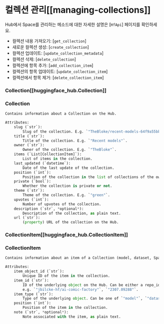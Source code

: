 <!--⚠️ Note that this file is in Markdown but contains specific syntax for our doc-builder (similar to MDX) that may not be
rendered properly in your Markdown viewer.
-->

# 컬렉션 관리[[managing-collections]]

Hub에서 Space를 관리하는 메소드에 대한 자세한 설명은 [`HfApi`] 페이지를 확인하세요.

- 컬렉션 내용 가져오기: [`get_collection`]
- 새로운 컬렉션 생성: [`create_collection`]
- 컬렉션 업데이트: [`update_collection_metadata`]
- 컬렉션 삭제: [`delete_collection`]
- 컬렉션에 항목 추가: [`add_collection_item`]
- 컬렉션의 항목 업데이트: [`update_collection_item`]
- 컬렉션에서 항목 제거: [`delete_collection_item`]


### Collection[[huggingface_hub.Collection]]

### Collection

```python
Contains information about a Collection on the Hub.

Attributes:
    slug (`str`):
        Slug of the collection. E.g. `"TheBloke/recent-models-64f9a55bb3115b4f513ec026"`.
    title (`str`):
        Title of the collection. E.g. `"Recent models"`.
    owner (`str`):
        Owner of the collection. E.g. `"TheBloke"`.
    items (`List[CollectionItem]`):
        List of items in the collection.
    last_updated (`datetime`):
        Date of the last update of the collection.
    position (`int`):
        Position of the collection in the list of collections of the owner.
    private (`bool`):
        Whether the collection is private or not.
    theme (`str`):
        Theme of the collection. E.g. `"green"`.
    upvotes (`int`):
        Number of upvotes of the collection.
    description (`str`, *optional*):
        Description of the collection, as plain text.
    url (`str`):
        (property) URL of the collection on the Hub.
```


### CollectionItem[[huggingface_hub.CollectionItem]]

### CollectionItem

```python
Contains information about an item of a Collection (model, dataset, Space or paper).

Attributes:
    item_object_id (`str`):
        Unique ID of the item in the collection.
    item_id (`str`):
        ID of the underlying object on the Hub. Can be either a repo_id or a paper id
        e.g. `"jbilcke-hf/ai-comic-factory"`, `"2307.09288"`.
    item_type (`str`):
        Type of the underlying object. Can be one of `"model"`, `"dataset"`, `"space"` or `"paper"`.
    position (`int`):
        Position of the item in the collection.
    note (`str`, *optional*):
        Note associated with the item, as plain text.
```

